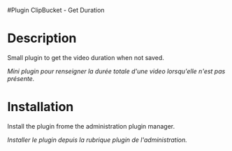 #Plugin ClipBucket - Get Duration

# Description
Small plugin to get the video duration when not saved.

*Mini plugin pour renseigner la durée totale d'une video lorsqu'elle n'est pas présente.*

# Installation
Install the plugin frome the administration plugin manager.

*Installer le plugin depuis la rubrique plugin de l'administration.*
